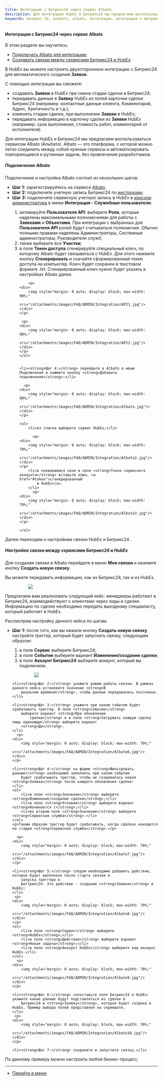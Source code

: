 ```yaml
---
title: Интеграция с Битрикс24 через сервис Albato
description: Для интеграции HubEx и Битрикс24 мы предлагаем воспользоваться сервисом Albato (Альбато). Albato — это платформа, с которой можно легко соединить между собой нужные сервисы и автоматизировать повторяющиеся и рутинные задачи, без привлечения разработчиков. 
keywords: битрикс 24, альбато, albato, интеграция, интеграция с битрикс 24, hubex, хабекс, хубекс, хабикс, битрикс24, habex
---
```


#### Интеграция с Битрикс24 через сервис Albato
В этом разделе вы научитесь:
<html>
<meta charset="utf-8">
<ul>
    <li><a href="#Albato">Подключать Albato для интеграции</a>;</li>
    <li><a href="#bundle">Создавать связки между сервисами Битрикс24 и HubEx</a>.</li>

</ul>
</html>
<body>

<p>В HubEx вы можете настроить двухстороннюю интеграцию с Битрикс24 для автоматического создания <strong>Заявок</strong>.
</p>
<p>С помощью интеграции вы сможете:</p>
<ul>
    <li>создавать <strong>Заявки</strong> в HubEx при смене стадии сделки в Битрикс24;</li>
    <li>передавать данные в <strong>Заявку</strong> HubEx из полей карточки сделки Битрикс24 (например: контактные
        данные клиента,
        Комментарий, Адрес, Критичность и т.д.);
    </li>
    <li>изменять стадии сделки, при выполнении <strong>Заявки</strong> в HubEx;</li>
    <li>передавать информацию в карточку сделки из <strong>Заявки</strong> HubEx (например: срок выполнения, стоимость
        работ, комментарий от
        исполнителя).
    </li>
</ul>

<p>Для интеграции HubEx и Битрикс24 мы предлагаем воспользоваться сервисом Albato (Альбато).
    Albato — это платформа, с которой можно легко соединить между собой нужные сервисы и автоматизировать повторяющиеся
    и
    рутинные задачи, без привлечения разработчиков. </p>

<h5 id="Albato">Подключение Albato</h5>

<p>Подключение и настройка Albato состоит из нескольких шагов:</p>

<ul>
    <li><strong>Шаг 1:</strong> зарегистрируйтесь на сервисе <a href="https://albato.ru/" target="_blank">Albato</a>.
    </li>
    <li><strong>Шаг 2:</strong> подключите учетную запись Битрикс24 по <a
            href="https://blog.albato.ru/connecting-bitrix24-to-albato/#:~:text=%D0%A1%D0%BE%D0%B7%D0%B4%D0%B0%D0%BD%D0%B8%D0%B5%20%D0%BF%D0%BE%D0%B4%D0%BA%D0%BB%D1%8E%D1%87%D0%B5%D0%BD%D0%B8%D1%8F%20%D0%B2%20Albato,%D1%81%D1%82%D1%80%D0%B0%D0%BD%D0%B8%D1%86%D1%8B%20%D1%81%20%D0%BE%D1%82%D0%BA%D1%80%D1%8B%D1%82%D1%8B%D0%BC%20%C2%AB%D0%91%D0%B8%D1%82%D1%80%D0%B8%D0%BA%D1%8124%C2%BB."
            target="_blank">инструкции</a>;
    </li>
    <li><strong>Шаг 3:</strong> подключите сервисную учетную запись в HubEx в <a
            href="https://wiki.hubex.ru/docs/FAQ/RU/admin/HowToEnterTheAdmin.html">консоли
        администратора</a> в меню <strong>Интеграция - Служебные пользователи</strong>:
    </li>
    <ol>
        <li>активируйте <strong>Пользователя API</strong>: выберите <strong>Роли</strong>, которые наделены
            максимальными полномочиями для работы с
            <strong>Заявками</strong> и
            <strong>Объектами</strong>. При интеграции с выбранных для <strong>Пользователя API</strong> ролей будут
            считываться полномочия. Обычно
            полными правами наделены Администраторы, Системные администраторы, Руководители служб;
        </li>
        <li>также выберите все
            <strong>Участки</strong>;
        </li>
        <li id="token">в поле <strong>Токен доступа</strong> сгенерируйте специальный ключ, по которому Albato будет
            связываться с HubEx. Для этого нажмите кнопку <strong>Сгенерировать</strong> и скачайте сформированный
            токен доступа на компьютер. Ключ будет сохранен в текстовом формате .txt. Сгенерированный ключ нужно будет
            указать в настройках Albato далее.
        </li>

        <p>
    <div>
        <img style="margin: 0 auto; display: block; max-width: 90%;"
             src="/attachments/images/FAQ/ADMIN/Integration/API1.jpg"/>
    </div>
    </p>

     <p>
    <div>
        <img style="margin: 0 auto; display: block; max-width: 90%;"
             src="/attachments/images/FAQ/ADMIN/Integration/API2.jpg"/>
    </div>
    </p>
    </ol>


    <li><strong>Шаг 4:</strong> перейдите в Albato в меню Подключения и нажмите кнопку <strong>Добавить подключение</strong>:</li>

      <p>
    <div>
        <img style="margin: 0 auto; display: block; max-width: 90%;"
             src="/attachments/images/FAQ/ADMIN/Integration/Albato.jpg"/>
    </div>
    </p>

    <ol>
        <li>из списка выберите сервис HubEx;</li>

          <p>
    <div>
        <img style="margin: 0 auto; display: block; max-width: 70%;"
             src="/attachments/images/FAQ/ADMIN/Integration/Albato2.jpg"/>
    </div>
    </p>
        <li>в появившемся окне в поле <strong>Токен сервисного аккаунта</strong> вставьте ключ, <a href="#token">сгенерированный
            в HubEx</a>.
        </li>
          <p>
    <div>
        <img style="margin: 0 auto; display: block; max-width: 70%;"
             src="/attachments/images/FAQ/ADMIN/Integration/Albato3.jpg"/>
    </div>
    </p>

    </ol>

</ul>
<p>Далее переходим к настройкам связки HubEx и Битрикс24.</p>

<h5 id="bundle">Настройка связки между сервисами Битрикс24 и HubEx</h5>

<p>Для создания связки в Albato перейдите в меню <strong>Мои связки</strong> и нажмите кнопку <strong>Создать новую
    связку</strong>.</p>
<p>Вы можете передавать информацию, как из Битрикс24, так и из HubEx.</p>
  <p>
    <div>
        <img style="margin: 0 auto; display: block; max-width: 70%;"
             src="/attachments/images/FAQ/ADMIN/Integration/Albato4.jpg"/>
    </div>
    </p>

<p>Предлагаем вам реализовать следующий кейс: менеджеры работают в Битрикс24, взаимодействуют с клиентами через лиды и
    сделки. Информацию по сделке необходимо передать выездному специалисту, который работает в HubEx.</p>
<p>Рассмотрим настройку данного кейса по шагам.</p>

<ul>
    <li><strong>Шаг 1:</strong> после того, как вы нажали кнопку <strong>Создать новую
        связку</strong> настройте триггер, который будет запускать связку, следующим образом:
    </li>
    <ol>
        <li>в поле <strong>Сервис</strong> выберите Битрикс24;</li>
        <li>в поле <strong>Событие</strong> выберите вариант <strong>Изменение/создание сделки</strong>;</li>
        <li>в поле <strong>Аккаунт Битрикс24</strong> выберите аккаунт, который вы подключили.</li>
    </ol>

  <p>
    <div>
        <img style="margin: 0 auto; display: block; max-width: 70%;"
             src="/attachments/images/FAQ/ADMIN/Integration/Albato5.jpg"/>
    </div>
    </p>

    <li><strong>Шаг 2:</strong> укажите режим работы связки. В рамках данного кейса установите значение <strong>В
        реальном времени</strong>, чтобы данные передавались постоянно.
    </li>

    <li><strong>Шаг 3:</strong> укажите при каком событии будет срабатывать триггер. В поле <strong>Событие</strong>
        выберите вариант <strong>При обновлении
            сделки</strong> и в поле <strong>Загружать каждую сделку лишь единожды</strong> выберите вариант
        <strong>Да</strong>.
    </li>
      <p>
    <div>
        <img style="margin: 0 auto; display: block; max-width: 70%;"
             src="/attachments/images/FAQ/ADMIN/Integration/Albato6.jpg"/>
    </div>
    </p>

    <li><strong>Шаг 4:</strong> на форме <strong>Фильтровать данные</strong> необходимо заполнить при каком событии
        будет срабатывать триггер, чтобы не создавалась новая <strong>Заявка</strong> после каждого обновления сделки:
    </li>
    <ol>
        <li>в поле <strong>Значение</strong> выберите <strong>Изменение/создание сделки</strong>;</li>
        <li>в поле <strong>Условие</strong> выберите вариант <strong>Начинается с</strong>;</li>
        <li>во втором поле <strong>Значение</strong> выберите <strong>Сервисная служба</strong>.</li>
    </ol>
    <p>Таким образом триггер будет срабатывать, когда сделках находится на стадии <strong>Сервисная служба</strong>.</p>

      <p>
    <div>
        <img style="margin: 0 auto; display: block; max-width: 70%;"
             src="/attachments/images/FAQ/ADMIN/Integration/Albato7.jpg"/>
    </div>
    </p>

    <li><strong>Шаг 5:</strong> следом необходимо добавить действие, которое будет выполнено после старта связки и
        запуска триггера в
        Биттрикс24. Это действие - создание <strong>Заявки</strong> в HubEx:
    </li>
     <p>
    <div>
        <img style="margin: 0 auto; display: block; max-width: 70%;"
             src="/attachments/images/FAQ/ADMIN/Integration/Albato8.jpg"/>
    </div>
    </p>
    <ol>
        <li>в поле <strong>Сервис</strong> выберите <strong>HubEx</strong>;</li>
        <li>в поле <strong>Действие</strong> выберите вариант <strong>Новая задача</strong>;</li>
        <li>в поле <strong>Аккаунт HubEx</strong> выберите ваш аккаунт HubEx.</li>
    </ol>
      <p>
    <div>
        <img style="margin: 0 auto; display: block; max-width: 70%;"
             src="/attachments/images/FAQ/ADMIN/Integration/Albato9.jpg"/>
    </div>
    </p>

    <li><strong>Шаг 6:</strong> сопоставьте поля Битрикс24 и HubEx: укажите какие данные будут подставляться из сделки в
        Битрикс24 в <strong>Заявку</strong>, которая будет создана в HubEx. Пример выбора полей представлен на скриншоте.
    </li>
     <p>
    <div>
        <img style="margin: 0 auto; display: block; max-width: 70%;"
             src="/attachments/images/FAQ/ADMIN/Integration/Albato10.jpg"/>
    </div>
    </p>

    <li><strong>Шаг 7:</strong> сохраните и запустите связку.</li>
</ul>

<p>По данному примеру можно настроить любой бизнес-процесс.</p>

</body>

____
- [Перейти в меню](http://wiki.hubex.ru)
